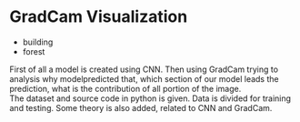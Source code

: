 # GradCam Visualization


+ building
+ forest



First of all a model is created using CNN. Then using GradCam trying to analysis why modelpredicted that, which section of our model leads the prediction, what is  the contribution of all portion of the image.    
The dataset and source code in python is given. Data is divided for training and testing. Some theory is also added, related to CNN and GradCam.
